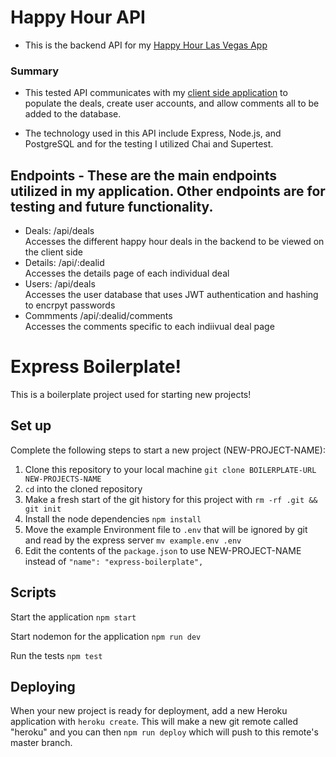 # Happy Hour API

* This is the backend API for my [Happy Hour Las Vegas App](https://happy-hour-las-vegas-app.enguyen89141.now.sh/)

### Summary

* This tested API communicates with my [client side application](https://github.com/enguyen89141/happy-hour-las-vegas-app) to populate the deals, create user accounts, and allow comments all to be added to the database. 

* The technology used in this API include Express, Node.js, and PostgreSQL and for the testing I utilized Chai and Supertest.

## Endpoints - These are the main endpoints utilized in my application. Other endpoints are for testing and future functionality.

* Deals: /api/deals <br>
Accesses the different happy hour deals in the backend to be viewed on the client side
* Details: /api/:dealid <br>
Accesses the details page of each individual deal
* Users: /api/deals <br>
Accesses the user database that uses JWT authentication and hashing to encrpyt passwords
* Commments /api/:dealid/comments <br>
Accesses the comments specific to each indiivual deal page


# Express Boilerplate!

This is a boilerplate project used for starting new projects!

## Set up

Complete the following steps to start a new project (NEW-PROJECT-NAME):

1. Clone this repository to your local machine `git clone BOILERPLATE-URL NEW-PROJECTS-NAME`
2. `cd` into the cloned repository
3. Make a fresh start of the git history for this project with `rm -rf .git && git init`
4. Install the node dependencies `npm install`
5. Move the example Environment file to `.env` that will be ignored by git and read by the express server `mv example.env .env`
6. Edit the contents of the `package.json` to use NEW-PROJECT-NAME instead of `"name": "express-boilerplate",`

## Scripts

Start the application `npm start`

Start nodemon for the application `npm run dev`

Run the tests `npm test`

## Deploying

When your new project is ready for deployment, add a new Heroku application with `heroku create`. This will make a new git remote called "heroku" and you can then `npm run deploy` which will push to this remote's master branch.

